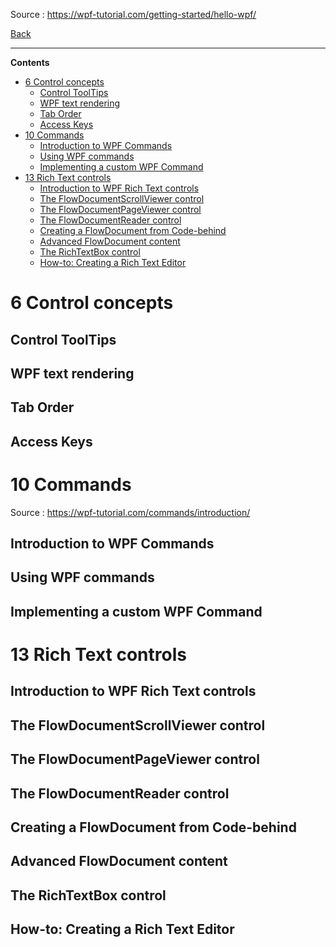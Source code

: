 
Source : https://wpf-tutorial.com/getting-started/hello-wpf/

[Back](../readme.md)

---

**Contents**

- [6 Control concepts](#6-control-concepts)
  - [Control ToolTips](#control-tooltips)
  - [WPF text rendering](#wpf-text-rendering)
  - [Tab Order](#tab-order)
  - [Access Keys](#access-keys)
- [10 Commands](#10-commands)
  - [Introduction to WPF Commands](#introduction-to-wpf-commands)
  - [Using WPF commands](#using-wpf-commands)
  - [Implementing a custom WPF Command](#implementing-a-custom-wpf-command)
- [13 Rich Text controls](#13-rich-text-controls)
  - [Introduction to WPF Rich Text controls](#introduction-to-wpf-rich-text-controls)
  - [The FlowDocumentScrollViewer control](#the-flowdocumentscrollviewer-control)
  - [The FlowDocumentPageViewer control](#the-flowdocumentpageviewer-control)
  - [The FlowDocumentReader control](#the-flowdocumentreader-control)
  - [Creating a FlowDocument from Code-behind](#creating-a-flowdocument-from-code-behind)
  - [Advanced FlowDocument content](#advanced-flowdocument-content)
  - [The RichTextBox control](#the-richtextbox-control)
  - [How-to: Creating a Rich Text Editor](#how-to-creating-a-rich-text-editor)

# 6 Control concepts

## Control ToolTips

## WPF text rendering

## Tab Order

## Access Keys

# 10 Commands

Source : https://wpf-tutorial.com/commands/introduction/

## Introduction to WPF Commands
## Using WPF commands
## Implementing a custom WPF Command




# 13 Rich Text controls

## Introduction to WPF Rich Text controls
## The FlowDocumentScrollViewer control
## The FlowDocumentPageViewer control
## The FlowDocumentReader control
## Creating a FlowDocument from Code-behind
## Advanced FlowDocument content
## The RichTextBox control
## How-to: Creating a Rich Text Editor


